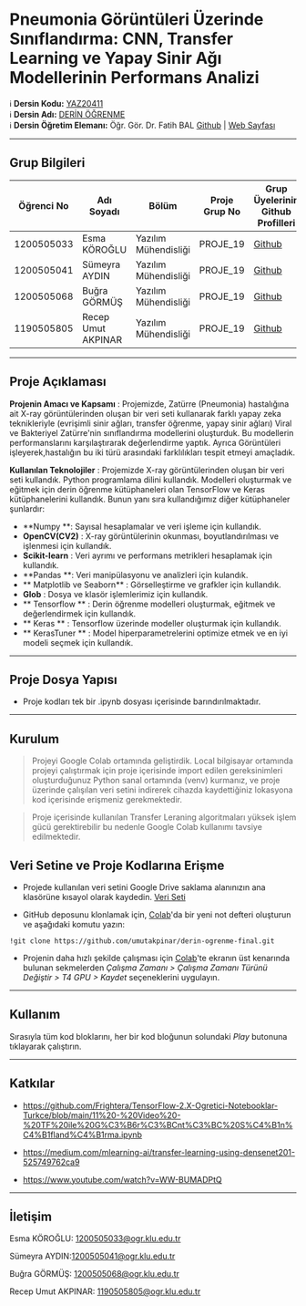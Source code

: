 # Pneumonia Görüntüleri Üzerinde Sınıflandırma: CNN, Transfer Learning ve Yapay Sinir Ağı Modellerinin Performans Analizi

:information_source: **Dersin Kodu:** [YAZ20411](https://ebp.klu.edu.tr/Ders/dersDetay/YAZ20411/716026/tr)  
:information_source: **Dersin Adı:** [DERİN ÖĞRENME](https://ebp.klu.edu.tr/Ders/dersDetay/YAZ20411/716026/tr)  
:information_source: **Dersin Öğretim Elemanı:** Öğr. Gör. Dr. Fatih BAL  [Github](https://github.com/balfatih)   |    [Web Sayfası](https://balfatih.github.io/)
   
---

## Grup Bilgileri

| Öğrenci No | Adı Soyadı           | Bölüm          		   | Proje Grup No | Grup Üyelerinin Github Profilleri                 |
|------------|----------------------|--------------------------|---------------|---------------------------------------------------|
|1200505033  | Esma KÖROĞLU		    | Yazılım Mühendisliği     | PROJE_19       | [Github](https://github.com/esmakrgl)            |
|1200505041  | Sümeyra AYDIN        | Yazılım Mühendisliği     | PROJE_19       | [Github](https://github.com/balfatih)            |
|1200505068  | Buğra GÖRMÜŞ         | Yazılım Mühendisliği     | PROJE_19       | [Github](https://github.com/bugragormus)         |
|1190505805  | Recep Umut AKPINAR   | Yazılım Mühendisliği     | PROJE_19       | [Github](https://github.com/umutakpinar)         |

---

## Proje Açıklaması

**Projenin Amacı ve Kapsamı** : Projemizde, Zatürre (Pneumonia) hastalığına ait X-ray görüntülerinden oluşan bir veri seti kullanarak farklı yapay zeka teknikleriyle (evrişimli sinir ağları, transfer öğrenme, yapay sinir ağları)  Viral ve Bakteriyel Zatürre'nin sınıflandırma modellerini oluşturduk. Bu modellerin performanslarını karşılaştırarak değerlendirme yaptık. Ayrıca Görüntüleri işleyerek,hastalığın bu iki türü arasındaki farklılıkları tespit etmeyi amaçladık.

**Kullanılan Teknolojiler** : Projemizde X-ray görüntülerinden oluşan bir veri seti kullandık. Python programlama dilini kullandık. Modelleri oluşturmak ve eğitmek için derin öğrenme kütüphaneleri olan TensorFlow ve Keras kütüphanelerini kullandık. Bunun yanı sıra kullandığımız diğer kütüphaneler şunlardır:

- **Numpy **: Sayısal hesaplamalar ve veri işleme için kullandık.
- **OpenCV(CV2)** : X-ray görüntülerinin okunması, boyutlandırılması ve işlenmesi için kullandık.
- **Scikit-learn** : Veri ayrımı ve performans metrikleri hesaplamak için kullandık.
- **Pandas **: Veri manipülasyonu ve analizleri için kulandık.
- ** Matplotlib ve Seaborn** : Görselleştirme ve grafkler için kullandık.
- **Glob** : Dosya ve klasör işlemlerimiz için kullandık.
- ** Tensorflow ** : Derin öğrenme modelleri oluşturmak, eğitmek ve değerlendirmek için kullandık.
- ** Keras ** : Tensorflow üzerinde modeller oluşturmak için kullandık.
- ** KerasTuner ** : Model hiperparametrelerini optimize etmek ve en iyi modeli seçmek için kullandık.
---

## Proje Dosya Yapısı

- Proje kodları tek bir .ipynb dosyası içerisinde barındırılmaktadır.

---

## Kurulum
> Projeyi Google Colab ortamında geliştirdik. Local bilgisayar ortamında projeyi çalıştırmak için proje içerisinde import edilen gereksinimleri oluşturduğunuz Python sanal ortamında (venv) kurmanız, ve proje üzerinde çalışılan veri setini indirerek cihazda kaydettiğiniz lokasyona kod içerisinde erişmeniz gerekmektedir.

> Proje içerisinde kullanılan Transfer Leraning algoritmaları yüksek işlem gücü  gerektirebilir bu nedenle Google Colab kullanımı tavsiye edilmektedir.

## Veri Setine ve Proje Kodlarına Erişme

- Projede kullanılan veri setini Google Drive saklama alanınızın ana klasörüne kısayol olarak kaydedin. [Veri Seti](https://drive.google.com/drive/folders/1N3n4GOmIJzg83cq5je_XlEbdziBYHFLs?usp=share_link "Veri Seti")

- GitHub deposunu klonlamak için, [Colab](https://colab.research.google.com "Colab")'da bir yeni not defteri oluşturun ve aşağıdaki komutu yazın:

```shell
!git clone https://github.com/umutakpinar/derin-ogrenme-final.git
```

- Projenin daha hızlı şekilde çalışması için [Colab](https://colab.research.google.com "Colab")'te ekranın üst kenarında bulunan sekmelerden *Çalışma Zamanı > Çalışma Zamanı Türünü Değiştir > T4 GPU > Kaydet* seçeneklerini uygulayın.

---

## Kullanım

Sırasıyla tüm kod bloklarını, her bir kod bloğunun solundaki *Play* butonuna tıklayarak çalıştırın. 

---

## Katkılar

- https://github.com/Frightera/TensorFlow-2.X-Ogretici-Notebooklar-Turkce/blob/main/11%20-%20Video%20-%20TF%20ile%20G%C3%B6r%C3%BCnt%C3%BC%20S%C4%B1n%C4%B1fland%C4%B1rma.ipynb

- https://medium.com/mlearning-ai/transfer-learning-using-densenet201-525749762ca9

- https://www.youtube.com/watch?v=WW-BUMADPtQ

---

## İletişim

Esma KÖROĞLU: 1200505033@ogr.klu.edu.tr

Sümeyra AYDIN:1200505041@ogr.klu.edu.tr

Buğra GÖRMÜŞ: 1200505068@ogr.klu.edu.tr

Recep Umut AKPINAR: 1190505805@ogr.klu.edu.tr
